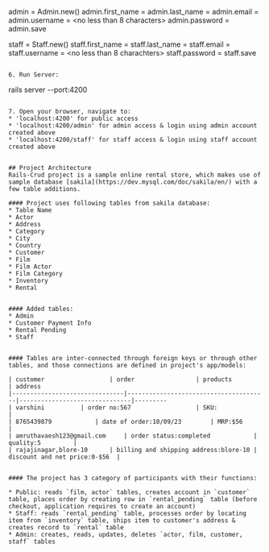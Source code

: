 admin = Admin.new()
admin.first_name = <First Name>
admin.last_name = <Last Name>
admin.email = <Email Address>
admin.username = <no less than 8 characters>
admin.password = <your password>
admin.save

staff = Staff.new()
staff.first_name = <First Name>
staff.last_name = <Last Name>
staff.email = <Email Address>
staff.username = <no less than 8 charachters>
staff.password = <your password>
staff.save
```

6. Run Server:
```
rails server --port:4200
```

7. Open your browser, navigate to:
* 'localhost:4200' for public access
* 'localhost:4200/admin' for admin access & login using admin account created above
* 'localhost:4200/staff' for staff access & login using staff account created above


## Project Architecture
Rails-Crud project is a sample online rental store, which makes use of sample database [sakila](https://dev.mysql.com/doc/sakila/en/) with a few table additions.

#### Project uses following tables from sakila database:
* Table Name
* Actor
* Address
* Category
* City
* Country
* Customer
* Film
* Film Actor
* Film Category
* Inventory
* Rental


#### Added tables:
* Admin
* Customer Payment Info
* Rental Pending
* Staff


#### Tables are inter-connected through foreign keys or through other tables, and those connections are defined in project's app/models:

| customer              	| order 				| products	                | address                                	
|-------------------------------|---------------------------------------|-------------------------------|---------
| varshini			| order no:567			        | SKU:	                        |					  	
| 8765439879 			| date of order:10/09/23		| MRP:$56	                |						
| amruthavaesh123@gmail.com 	| order status:completed	        | quality:5			| 				
| rajajinagar,blore-10 		| billing and shipping address:blore-10	| discount and net price:0-$56	| 						


#### The project has 3 category of participants with their functions:

* Public: reads `film, actor` tables, creates account in `customer` table, places order by creating row in `rental_pending` table (before checkout, application requires to create an account)
* Staff: reads `rental_pending` table, processes order by locating item from `inventory` table, ships item to customer's address & creates record to `rental` table
* Admin: creates, reads, updates, deletes `actor, film, customer, staff` tables

